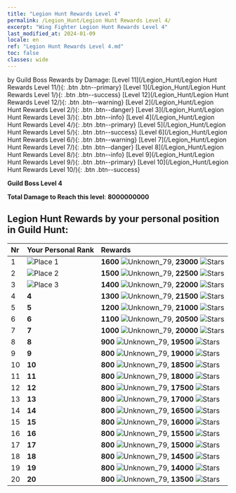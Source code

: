 ```yaml
---
title: "Legion Hunt Rewards Level 4"
permalink: /Legion_Hunt/Legion Hunt Rewards Level 4/
excerpt: "Wing Fighter Legion Hunt Rewards Level 4"
last_modified_at: 2024-01-09
locale: en
ref: "Legion Hunt Rewards Level 4.md"
toc: false
classes: wide
---
```


  by Guild Boss Rewards by Damage:   [Level 11](/Legion_Hunt/Legion Hunt Rewards Level 11/){: .btn .btn--primary}   [Level 1](/Legion_Hunt/Legion Hunt Rewards Level 1/){: .btn .btn--success}   [Level 12](/Legion_Hunt/Legion Hunt Rewards Level 12/){: .btn .btn--warning}   [Level 2](/Legion_Hunt/Legion Hunt Rewards Level 2/){: .btn .btn--danger}   [Level 3](/Legion_Hunt/Legion Hunt Rewards Level 3/){: .btn .btn--info}   [Level 4](/Legion_Hunt/Legion Hunt Rewards Level 4/){: .btn .btn--primary}   [Level 5](/Legion_Hunt/Legion Hunt Rewards Level 5/){: .btn .btn--success}   [Level 6](/Legion_Hunt/Legion Hunt Rewards Level 6/){: .btn .btn--warning}   [Level 7](/Legion_Hunt/Legion Hunt Rewards Level 7/){: .btn .btn--danger}   [Level 8](/Legion_Hunt/Legion Hunt Rewards Level 8/){: .btn .btn--info}   [Level 9](/Legion_Hunt/Legion Hunt Rewards Level 9/){: .btn .btn--primary}   [Level 10](/Legion_Hunt/Legion Hunt Rewards Level 10/){: .btn .btn--success} 



  **Guild Boss Level 4**

 **Total Damage to Reach this level**: **8000000000**



## Legion Hunt Rewards by your personal position in Guild Hunt:

  |  Nr | Your Personal Rank | Rewards |
  |:----|:-------------------|:-------------|
 | 1  | ![Place 1](/images/place_1_p.png) | **1600** ![Unknown_79](/images/item/jt_jd_img25_p.png),  **23000** ![Stars](/images/item/Stars_p.png) |
 | 2  | ![Place 2](/images/place_2_p.png) | **1500** ![Unknown_79](/images/item/jt_jd_img25_p.png),  **22500** ![Stars](/images/item/Stars_p.png) |
 | 3  | ![Place 3](/images/place_3_p.png) | **1400** ![Unknown_79](/images/item/jt_jd_img25_p.png),  **22000** ![Stars](/images/item/Stars_p.png) |
 | 4  | **4** | **1300** ![Unknown_79](/images/item/jt_jd_img25_p.png),  **21500** ![Stars](/images/item/Stars_p.png) |
 | 5  | **5** | **1200** ![Unknown_79](/images/item/jt_jd_img25_p.png),  **21000** ![Stars](/images/item/Stars_p.png) |
 | 6  | **6** | **1100** ![Unknown_79](/images/item/jt_jd_img25_p.png),  **20500** ![Stars](/images/item/Stars_p.png) |
 | 7  | **7** | **1000** ![Unknown_79](/images/item/jt_jd_img25_p.png),  **20000** ![Stars](/images/item/Stars_p.png) |
 | 8  | **8** | **900** ![Unknown_79](/images/item/jt_jd_img25_p.png),  **19500** ![Stars](/images/item/Stars_p.png) |
 | 9  | **9** | **800** ![Unknown_79](/images/item/jt_jd_img25_p.png),  **19000** ![Stars](/images/item/Stars_p.png) |
 | 10  | **10** | **800** ![Unknown_79](/images/item/jt_jd_img25_p.png),  **18500** ![Stars](/images/item/Stars_p.png) |
 | 11  | **11** | **800** ![Unknown_79](/images/item/jt_jd_img25_p.png),  **18000** ![Stars](/images/item/Stars_p.png) |
 | 12  | **12** | **800** ![Unknown_79](/images/item/jt_jd_img25_p.png),  **17500** ![Stars](/images/item/Stars_p.png) |
 | 13  | **13** | **800** ![Unknown_79](/images/item/jt_jd_img25_p.png),  **17000** ![Stars](/images/item/Stars_p.png) |
 | 14  | **14** | **800** ![Unknown_79](/images/item/jt_jd_img25_p.png),  **16500** ![Stars](/images/item/Stars_p.png) |
 | 15  | **15** | **800** ![Unknown_79](/images/item/jt_jd_img25_p.png),  **16000** ![Stars](/images/item/Stars_p.png) |
 | 16  | **16** | **800** ![Unknown_79](/images/item/jt_jd_img25_p.png),  **15500** ![Stars](/images/item/Stars_p.png) |
 | 17  | **17** | **800** ![Unknown_79](/images/item/jt_jd_img25_p.png),  **15000** ![Stars](/images/item/Stars_p.png) |
 | 18  | **18** | **800** ![Unknown_79](/images/item/jt_jd_img25_p.png),  **14500** ![Stars](/images/item/Stars_p.png) |
 | 19  | **19** | **800** ![Unknown_79](/images/item/jt_jd_img25_p.png),  **14000** ![Stars](/images/item/Stars_p.png) |
 | 20  | **20** | **800** ![Unknown_79](/images/item/jt_jd_img25_p.png),  **13500** ![Stars](/images/item/Stars_p.png) |
